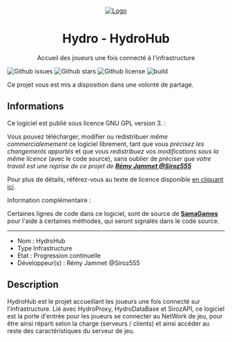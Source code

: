 <!--![HydroHub](https://image.noelshack.com/fichiers/2020/43/5/1603465562-hub-4.png "Hydro Image")-->

<p align="center">
<a href="#">
<img src="https://image.noelshack.com/fichiers/2020/43/5/1603465562-hub-4.png" alt="Logo">    
</a>
<h1 align="center">Hydro - HydroHub</h1>

<p align="center">Accueil des joueurs une fois connecté à l'infrastructure<br/></p>

![Github issues](https://img.shields.io/github/issues/rjammet/HydroHub "HydroHub issues")
![Github stars](https://img.shields.io/github/stars/rjammet/HydroHub "HydroHub stars")
![Github license](https://img.shields.io/badge/License-GPLv3-blue.svg "HydroHub license")
![build](https://img.shields.io/github/workflow/status/rjammet/HydroHub/Java%20CI%20with%20Maven)

Ce projet vous est mis a disposition dans une volonté de partage.

## Informations

Ce logiciel est publié sous licence GNU GPL version 3. :

Vous pouvez télécharger, modifier ou redistribuer _même commercialemement_ ce logiciel librement, tant que vous *précisez les
changements apportés* et que vous *redistribuez vos modifications sous la même licence* (avec le code source), sans oublier de *préciser que votre travail est une reprise de ce projet de
[**Rémy Jammet @Siroz555**](https://github.com/rjammet)*

Pour plus de détails, référez-vous au texte de licence disponible [en cliquant ici](LICENSE).

Information complémentaire :

Certaines lignes de code dans ce logiciel, sont de source de [**SamaGames**](https://github.com/SamaGames) pour l'aide à certaines méthodes, qui seront signalés dans le code source.

---------------------------------------

- Nom : HydroHub
- Type Infrastructure
- Etat : Progression continuelle
- Développeur(s) : Rémy Jammet @Siroz555

## Description
HydroHub est le projet accueillant les joueurs une fois connecté sur l'infrastructure.
Lié avec HydroProxy, HydroDataBase et SirozAPI, ce logiciel est la porte d'entrée pour les joueurs se connecter au NetWork de jeu, pour être ainsi réparti selon la charge (serveurs / clients) et ainsi accéder au reste des caractéristiques du serveur de jeu. 